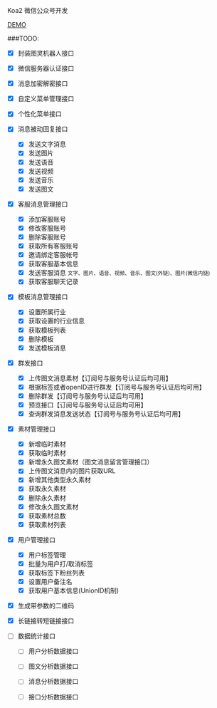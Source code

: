 Koa2  微信公众号开发


[DEMO](./examples)


###TODO:
- [x] 封装图灵机器人接口

- [x] 微信服务器认证接口
- [x] 消息加密解密接口
- [x] 自定义菜单管理接口 
- [x] 个性化菜单接口
- [x] 消息被动回复接口
  - [x] 发送文字消息
  - [x] 发送图片
  - [x] 发送语音
  - [x] 发送视频
  - [x] 发送音乐
  - [x] 发送图文

- [x] 客服消息管理接口
  - [x] 添加客服账号
  - [x] 修改客服账号
  - [x] 删除客服账号
  - [x] 获取所有客服账号
  - [x] 邀请绑定客服帐号
  - [x] 获取客服基本信息
  - [x] 发送客服消息 <small>文字、图片、语音、视频、音乐、图文(外链)、图片(微信内链)</small>
  - [x] 获取客服聊天记录
  
- [x] 模板消息管理接口
  - [x] 设置所属行业
  - [x] 获取设置的行业信息
  - [x] 获取模板列表
  - [x] 删除模板
  - [x] 发送模板消息

- [x] 群发接口
  - [x] 上传图文消息素材【订阅号与服务号认证后均可用】
  - [x] 根据标签或者openID进行群发【订阅号与服务号认证后均可用】
  - [x] 删除群发【订阅号与服务号认证后均可用】
  - [x] 预览接口【订阅号与服务号认证后均可用】
  - [x] 查询群发消息发送状态【订阅号与服务号认证后均可用】

- [x] 素材管理接口
  - [x] 新增临时素材
  - [x] 获取临时素材
  - [x] 新增永久图文素材（图文消息留言管理接口）
  - [x] 上传图文消息内的图片获取URL
  - [x] 新增其他类型永久素材
  - [x] 获取永久素材
  - [x] 删除永久素材
  - [x] 修改永久图文素材
  - [x] 获取素材总数
  - [x] 获取素材列表

- [x] 用户管理接口 
  - [x] 用户标签管理
  - [x] 批量为用户打/取消标签
  - [x] 获取标签下粉丝列表
  - [x] 设置用户备注名
  - [x] 获取用户基本信息(UnionID机制)

- [x] 生成带参数的二维码
- [x] 长链接转短链接接口

- [ ] 数据统计接口
  - [ ] 用户分析数据接口
  - [ ] 图文分析数据接口
  - [ ] 消息分析数据接口
  - [ ] 接口分析数据接口

